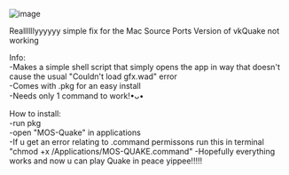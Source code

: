 ![image](https://github.com/user-attachments/assets/c958d0a3-fdb4-4156-926c-5717fd806780)

Reallllllyyyyyy simple fix for the Mac Source Ports Version of vkQuake not working

Info:                                 
-Makes a simple shell script that simply opens the app in way that doesn't cause the usual "Couldn't load gfx.wad" error                      
-Comes with .pkg for an easy install                                 
-Needs only 1 command to work!•ᴗ•

How to install:                                 
-run pkg                                 
-open "MOS-Quake" in applications                                 
-If u get an error relating to .command permissons run this in terminal "chmod +x /Applications/MOS-QUAKE.command"
-Hopefully everything works and now u can play Quake in peace yippee!!!!!                                 
		
